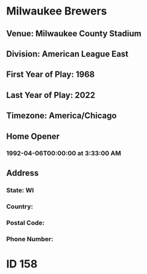 # Milwaukee Brewers
## Venue: Milwaukee County Stadium
## Division: American League East
## First Year of Play: 1968
## Last Year of Play: 2022
## Timezone: America/Chicago
## Home Opener
### 1992-04-06T00:00:00 at 3:33:00 AM
## Address
### 
### State: WI
### Country: 
### Postal Code: 
### Phone Number: 
# ID 158